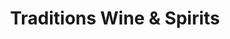 ---
title: "Traditions Wine & Spirits"
url: /madison/traditions-wine-und-spirits/
shop: Spirituosen
---